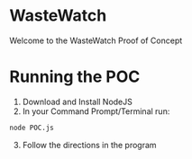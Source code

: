 # WasteWatch
Welcome to the WasteWatch Proof of Concept

# Running the POC
1. Download and Install NodeJS
2. In your Command Prompt/Terminal run:
```bash
node POC.js
```
3. Follow the directions in the program


